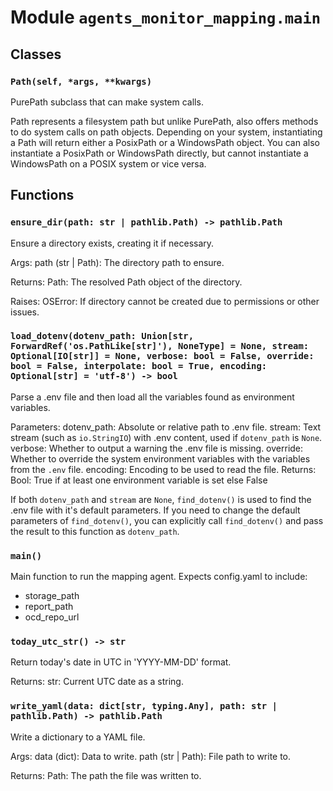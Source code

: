 # Module `agents_monitor_mapping.main`

## Classes

### `Path(self, *args, **kwargs)`

PurePath subclass that can make system calls.

Path represents a filesystem path but unlike PurePath, also offers
methods to do system calls on path objects. Depending on your system,
instantiating a Path will return either a PosixPath or a WindowsPath
object. You can also instantiate a PosixPath or WindowsPath directly,
but cannot instantiate a WindowsPath on a POSIX system or vice versa.

## Functions

### `ensure_dir(path: str | pathlib.Path) -> pathlib.Path`

Ensure a directory exists, creating it if necessary.

Args:
    path (str | Path): The directory path to ensure.

Returns:
    Path: The resolved Path object of the directory.

Raises:
    OSError: If directory cannot be created due to permissions or other issues.

### `load_dotenv(dotenv_path: Union[str, ForwardRef('os.PathLike[str]'), NoneType] = None, stream: Optional[IO[str]] = None, verbose: bool = False, override: bool = False, interpolate: bool = True, encoding: Optional[str] = 'utf-8') -> bool`

Parse a .env file and then load all the variables found as environment variables.

Parameters:
    dotenv_path: Absolute or relative path to .env file.
    stream: Text stream (such as `io.StringIO`) with .env content, used if
        `dotenv_path` is `None`.
    verbose: Whether to output a warning the .env file is missing.
    override: Whether to override the system environment variables with the variables
        from the `.env` file.
    encoding: Encoding to be used to read the file.
Returns:
    Bool: True if at least one environment variable is set else False

If both `dotenv_path` and `stream` are `None`, `find_dotenv()` is used to find the
.env file with it's default parameters. If you need to change the default parameters
of `find_dotenv()`, you can explicitly call `find_dotenv()` and pass the result
to this function as `dotenv_path`.

### `main()`

Main function to run the mapping agent.
Expects config.yaml to include:
- storage_path
- report_path
- ocd_repo_url

### `today_utc_str() -> str`

Return today's date in UTC in 'YYYY-MM-DD' format.

Returns:
    str: Current UTC date as a string.

### `write_yaml(data: dict[str, typing.Any], path: str | pathlib.Path) -> pathlib.Path`

Write a dictionary to a YAML file.

Args:
    data (dict): Data to write.
    path (str | Path): File path to write to.

Returns:
    Path: The path the file was written to.
